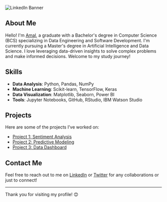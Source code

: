 

![LinkedIn Banner](https://raw.githubusercontent.com/almasstudyjourney/almasstudyjourney/main/Black%20and%20Gray%20Minimalist%20LinkedIn%20Banner.png)

## About Me
Hello! I'm [Amal](https://www.yourwebsite.com), a graduate with a Bachelor's degree in Computer Science (BCS) specializing in Data Engineering and Software Development. I'm currently pursuing a Master's degree in Artificial Intelligence and Data Science. I love leveraging data-driven insights to solve complex problems and make informed decisions. Welcome to my study journey! 



## Skills
- **Data Analysis**: Python, Pandas, NumPy
- **Machine Learning**: Scikit-learn, TensorFlow, Keras
- **Data Visualization**: Matplotlib, Seaborn, Power BI
- **Tools**: Jupyter Notebooks, GitHub, RStudio, IBM Watson Studio

## Projects
Here are some of the projects I've worked on:

- [Project 1: Sentiment Analysis](link-to-project)
- [Project 2: Predictive Modeling](link-to-project)
- [Project 3: Data Dashboard](link-to-project)

## Contact Me
Feel free to reach out to me on [LinkedIn](https://www.linkedin.com/in/yourprofile) or [Twitter](https://twitter.com/yourprofile) for any collaborations or just to connect!

---

Thank you for visiting my profile! 😊








<!---
almasstudyjourney/almasstudyjourney is a ✨ special ✨ repository because its `README.md` (this file) appears on your GitHub profile.
You can click the Preview link to take a look at your changes.
--->
